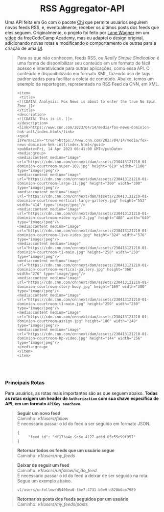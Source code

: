 <h1 align="center"> RSS Aggregator-API </h1>

Uma API feita em Go com o pacote [Chi](https://github.com/go-chi/chi) que permite usuários seguirem novos feeds RSS, e, 
eventualmente, receber os últimos posts dos feeds que eles seguem. Originalmente, o projeto foi feito por [Lane Wagner](https://github.com/wagslane) em um [vídeo](https://www.youtube.com/watch?v=un6ZyFkqFKo) da freeCodeCamp Academy, mas eu adaptei o design original, adicionando novas rotas e modificando o comportamento de outras para a criação de uma [UI](https://github.com/KalimaraPeleteiro/RSS-Aggregator).
<br>

> Para os que não conhecem, feeds RSS, ou *Really Simple Sindication* é uma forma de disponibilizar seu conteúdo em um formato de fácil acesso e interatividade para
> outras aplicações, como essa API. O conteúdo é disponibilizado em formato XML, fazendo uso de tags padronizadas para facilitar a coleta de conteúdo. Abaixo, temos
> um exemplo de reportagem, representada no RSS Feed da CNN, em XML.
> <br>
> ```
> <item>
>  <title>
> <![CDATA[ Analysis: Fox News is about to enter the true No Spin Zone ]]>
> </title>
> <description>
> <![CDATA[ This is it. ]]>
> </description>
> <link>https://www.cnn.com/2023/04/14/media/fox-news-dominion-hnk-intl/index.html</link>
> <guid isPermaLink="true">https://www.cnn.com/2023/04/14/media/fox-news-dominion-hnk-intl/index.html</guid>
> <pubDate>Fri, 14 Apr 2023 06:41:00 GMT</pubDate>
> <media:group>
> <media:content medium="image" url="https://cdn.cnn.com/cnnnext/dam/assets/230413121210-01-dominion-courtroom-super-169.jpg" height="619" width="1100" type="image/jpeg"/>
> <media:content medium="image" url="https://cdn.cnn.com/cnnnext/dam/assets/230413121210-01-dominion-courtroom-large-11.jpg" height="300" width="300" type="image/jpeg"/>
> <media:content medium="image" url="https://cdn.cnn.com/cnnnext/dam/assets/230413121210-01-dominion-courtroom-vertical-large-gallery.jpg" height="552" width="414" type="image/jpeg"/>
> <media:content medium="image" url="https://cdn.cnn.com/cnnnext/dam/assets/230413121210-01-dominion-courtroom-video-synd-2.jpg" height="480" width="640" type="image/jpeg"/>
> <media:content medium="image" url="https://cdn.cnn.com/cnnnext/dam/assets/230413121210-01-dominion-courtroom-live-video.jpg" height="324" width="576" type="image/jpeg"/>
> <media:content medium="image" url="https://cdn.cnn.com/cnnnext/dam/assets/230413121210-01-dominion-courtroom-t1-main.jpg" height="250" width="250" type="image/jpeg"/>
> <media:content medium="image" url="https://cdn.cnn.com/cnnnext/dam/assets/230413121210-01-dominion-courtroom-vertical-gallery.jpg" height="360" width="270" type="image/jpeg"/>
> <media:content medium="image" url="https://cdn.cnn.com/cnnnext/dam/assets/230413121210-01-dominion-courtroom-story-body.jpg" height="169" width="300" type="image/jpeg"/>
> <media:content medium="image" url="https://cdn.cnn.com/cnnnext/dam/assets/230413121210-01-dominion-courtroom-t1-main.jpg" height="250" width="250" type="image/jpeg"/>
> <media:content medium="image" url="https://cdn.cnn.com/cnnnext/dam/assets/230413121210-01-dominion-courtroom-assign.jpg" height="186" width="248" type="image/jpeg"/>
> <media:content medium="image" url="https://cdn.cnn.com/cnnnext/dam/assets/230413121210-01-dominion-courtroom-hp-video.jpg" height="144" width="256" type="image/jpeg"/>
> </media:group>
> </item>
> <item>
> ```

<br>
<br>
<h3>Principais Rotas</h3>

Para usuários, as rotas mais importantes são as que seguem abaixo. **Todas as rotas exigem um header de `Authorization` com sua chave específica de API, em um formato
`APIKey suachave`.**

> **Seguir um novo feed**
> <br>
> Caminho: *v1/users/follow*
> <br>
> É necessário passar o id do feed a ser seguido em formato JSON.
> ```
> {
>      "feed_id": "df173a4e-9c6e-4127-ad6d-05e55c99f957"
> }
> ```


> **Retornar todos os feeds que um usuário segue**
> <br>
> Caminho: *v1/users/my_feeds*


> **Deixar de seguir um feed**
> <br>
> Caminho: *v1/users/unfollow/id_do_feed*
> <br>
> É necessário passar o id do feed a deixar de ser seguido na rota. Segue um exemplo abaixo.
> ```
> v1/users/unfollow/d5400ea0-fbe7-4731-b0e9-d828b0ab7989
> ```


> **Retornar os posts dos feeds seguidos por um usuário**
> <br>
> Caminho: *v1/users/my_feeds/posts*




